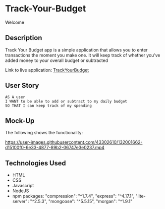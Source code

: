 # Track-Your-Budget

Welcome

## Description

Track Your Budget app is a simple application that allows you to enter transactions the moment you make one. It will keep track of whether you've added money to your overall budget or subtracted

Link to live application: [TrackYourBudget](https://Track-Your-Budget.herokuapp.com/)

## User Story

```
AS A user
I WANT to be able to add or subtract to my daily budget
SO THAT I can keep track of my spending
```

## Mock-Up

The following shows the functionality:

https://user-images.githubusercontent.com/43302610/132001662-d15100f0-6e33-4877-89b2-06747e3e0237.mp4

## Technologies Used

- HTML
- CSS
- Javascript
- NodeJS
- npm packages:
  "compression": "^1.7.4",
  "express": "^4.17.1",
  "lite-server": "^2.5.3",
  "mongoose": "^5.5.15",
  "morgan": "^1.9.1"
